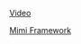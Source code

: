 [Video](https://youtube.com/playlist?list=PLQCcNQgUcDfp2WNAVbvZN_YjsKesHE-Bz)

[Mimi Framework](https://www.mimiframework.org/)
